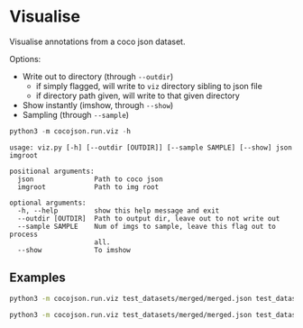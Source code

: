 # Visualise

Visualise annotations from a coco json dataset. 

Options:
- Write out to directory (through `--outdir`)
  - if simply flagged, will write to `viz` directory sibling to json file
  - if directory path given, will write to that given directory
- Show instantly (imshow, through `--show`) 
- Sampling (through `--sample`)

```python
python3 -m cocojson.run.viz -h
```

```
usage: viz.py [-h] [--outdir [OUTDIR]] [--sample SAMPLE] [--show] json imgroot

positional arguments:
  json               Path to coco json
  imgroot            Path to img root

optional arguments:
  -h, --help         show this help message and exit
  --outdir [OUTDIR]  Path to output dir, leave out to not write out
  --sample SAMPLE    Num of imgs to sample, leave this flag out to process
                     all.
  --show             To imshow
```

## Examples

```bash
python3 -m cocojson.run.viz test_datasets/merged/merged.json test_datasets/merged/images/ --sample 3 --outdir test_datasets/merged/viz --show
```

```bash
python3 -m cocojson.run.viz test_datasets/merged/merged.json test_datasets/merged/images/  --outdir
```
